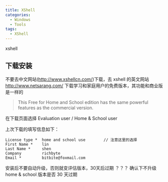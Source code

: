 ```yaml
---
title: XShell
categories:
  - Windows
  - Tools
tags:
  - XShell
---
```


xshell

<!--more-->

## 下载安装

不要去中文网站(http://www.xshellcn.com/)下载，去 xshell 的英文网站
http://www.netsarang.com/ 下载学习和家庭用户的免费版本，其功能和商业版是一样的

> This Free for Home and School edition has the same powerful features as the
> commercial version.

在下载页面选择 Evaluation user / Home & School user

上次下载的填写信息如下：

    License type *  home and school use        // 注意这里的选择
    First Name *    lin
    Last Name *     shen
    Company         richbyte
    Email *         bitbite@foxmail.com

安装后不要自动升级，否则就变评估版本，30天后过期
？？？ 确认下不升级 home & school 版本是否 30 天过期

## 
